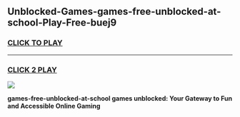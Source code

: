 
## Unblocked-Games-games-free-unblocked-at-school-Play-Free-buej9
<h3>
<a href="https://premium76.site?title=games-free-unblocked-at-school&ref=17A">CLICK TO PLAY</a></h3>
<hr>

<h3>
<a href="https://premium76.site?title=games-free-unblocked-at-school&ref=17A">CLICK 2 PLAY</a>
  
</h3>

<a href="https://premium76.site?title=games-free-unblocked-at-school&ref=17A"><img src="https://clearcache.store/games.png"></a>


**games-free-unblocked-at-school games unblocked: Your Gateway to Fun and Accessible Online Gaming**

